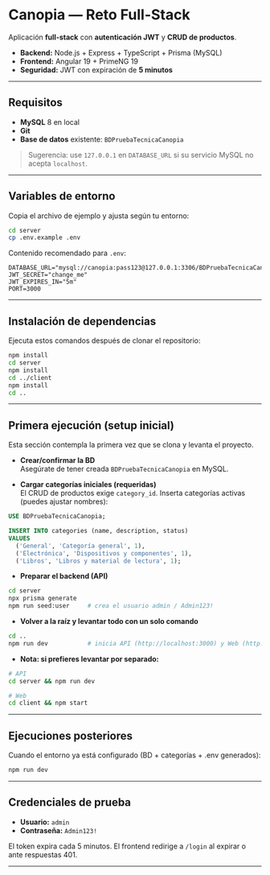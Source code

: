 # Canopia — Reto Full-Stack

Aplicación **full-stack** con **autenticación JWT** y **CRUD de productos**.

- **Backend:** Node.js + Express + TypeScript + Prisma (MySQL)
- **Frontend:** Angular 19 + PrimeNG 19
- **Seguridad:** JWT con expiración de **5 minutos**

---

## Requisitos

- **MySQL** 8 en local
- **Git**
- **Base de datos** existente: `BDPruebaTecnicaCanopia`

> Sugerencia: use `127.0.0.1` en `DATABASE_URL` si su servicio MySQL no acepta `localhost`.

---

## Variables de entorno

Copia el archivo de ejemplo y ajusta según tu entorno:

```bash
cd server
cp .env.example .env
```

Contenido recomendado para `.env`:

```env
DATABASE_URL="mysql://canopia:pass123@127.0.0.1:3306/BDPruebaTecnicaCanopia"
JWT_SECRET="change_me"
JWT_EXPIRES_IN="5m"
PORT=3000
```

---

## Instalación de dependencias

Ejecuta estos comandos después de clonar el repositorio:

```bash
npm install
cd server
npm install
cd ../client
npm install
cd ..
```

---

## Primera ejecución (setup inicial)

Esta sección contempla la primera vez que se clona y levanta el proyecto.

- **Crear/confirmar la BD**  
Asegúrate de tener creada `BDPruebaTecnicaCanopia` en MySQL.

- **Cargar categorías iniciales (requeridas)**  
El CRUD de productos exige `category_id`. Inserta categorías activas (puedes ajustar nombres):

```sql
USE BDPruebaTecnicaCanopia;

INSERT INTO categories (name, description, status)
VALUES
  ('General', 'Categoría general', 1),
  ('Electrónica', 'Dispositivos y componentes', 1),
  ('Libros', 'Libros y material de lectura', 1);
```

- **Preparar el backend (API)**

```bash
cd server
npx prisma generate
npm run seed:user     # crea el usuario admin / Admin123!
```

- **Volver a la raíz y levantar todo con un solo comando**

```bash
cd ..
npm run dev           # inicia API (http://localhost:3000) y Web (http://localhost:4200)
```

- **Nota: si prefieres levantar por separado:**

```bash
# API
cd server && npm run dev

# Web
cd client && npm start
```

---

## Ejecuciones posteriores

Cuando el entorno ya está configurado (BD + categorías + .env generados):

```bash
npm run dev
```

---

## Credenciales de prueba

- **Usuario:** `admin`
- **Contraseña:** `Admin123!`

El token expira cada 5 minutos. El frontend redirige a `/login` al expirar o ante respuestas 401.

---





